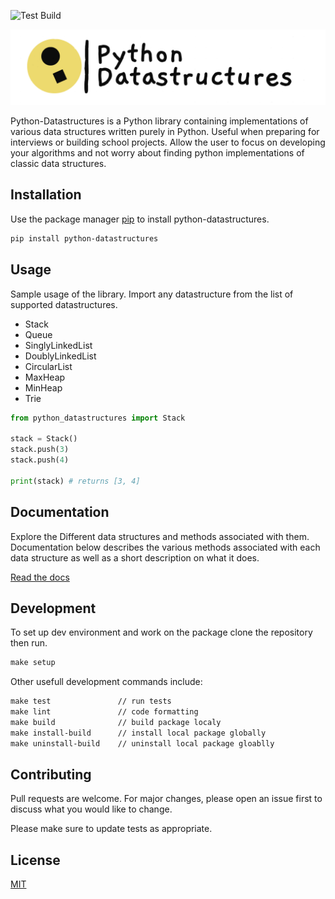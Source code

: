 
![Test Build](https://github.com/TuTomasz/Python-Datastructures/workflows/Test%20Build/badge.svg)

![Screenshot](assets/logo.png)

Python-Datastructures is a Python library containing implementations of various data structures written purely in Python. Useful when preparing for interviews or building school projects. Allow the user to focus on developing your algorithms and not worry about finding python implementations of classic data structures.

## Installation

Use the package manager [pip](https://pip.pypa.io/en/stable/) to install python-datastructures.

```bash
pip install python-datastructures
```

## Usage
Sample usage of the library. Import any datastructure from the list of supported datastructures.

* Stack 
* Queue
* SinglyLinkedList
* DoublyLinkedList
* CircularList
* MaxHeap
* MinHeap
* Trie 

```python
from python_datastructures import Stack

stack = Stack()
stack.push(3)
stack.push(4)

print(stack) # returns [3, 4]
```
## Documentation


Explore the Different data structures and methods associated with them.
Documentation below describes the various methods associated with each data structure as well as a short description on what it does.

[Read the docs](https://tutomasz.github.io/Python-Datastructures/docs/python_datastructures/index.html)

## Development 

To set up dev environment and work on the package clone the repository then run.

```makefile
make setup
```

Other usefull development commands include:

```makefile
make test               // run tests
make lint               // code formatting
make build              // build package localy
make install-build      // install local package globally
make uninstall-build    // uninstall local package gloablly
```

## Contributing
Pull requests are welcome. For major changes, please open an issue first to discuss what you would like to change.

Please make sure to update tests as appropriate.

## License
[MIT](https://choosealicense.com/licenses/mit/)

